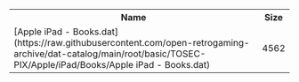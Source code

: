 <table>
<tr><th>Name</th><th>Size</th></tr>
<tr><td>
[Apple iPad - Books.dat](https://raw.githubusercontent.com/open-retrogaming-archive/dat-catalog/main/root/basic/TOSEC-PIX/Apple/iPad/Books/Apple iPad - Books.dat)
</td><td>4562</td></tr>
</table>
